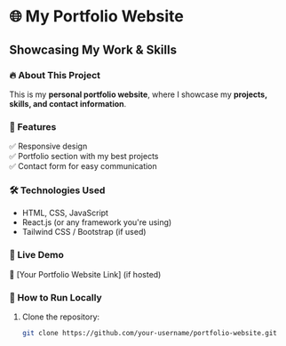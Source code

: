 # 🌐 My Portfolio Website  
## Showcasing My Work & Skills  

### 🔥 About This Project  
This is my **personal portfolio website**, where I showcase my **projects, skills, and contact information**.  

### 🎨 Features  
✅ Responsive design  
✅ Portfolio section with my best projects  
✅ Contact form for easy communication  

### 🛠️ Technologies Used  
- HTML, CSS, JavaScript  
- React.js (or any framework you're using)  
- Tailwind CSS / Bootstrap (if used)  

### 🚀 Live Demo  
🔗 [Your Portfolio Website Link] (if hosted)  

### 📌 How to Run Locally  
1. Clone the repository:  
   ```bash
   git clone https://github.com/your-username/portfolio-website.git
